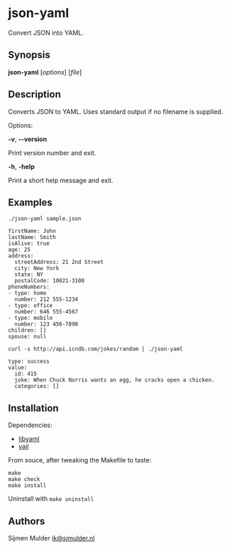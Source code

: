 json-yaml
=========

Convert JSON into YAML.

Synopsis
--------

**json-yaml** [_options_] [_file_]

Description
-----------

Converts JSON to YAML. Uses standard output if no filename is supplied.

Options:

**-v**, **--version**

Print version number and exit.

**-h**, **-help**

Print a short help message and exit.

Examples
--------

`./json-yaml sample.json`

    firstName: John
    lastName: Smith
    isAlive: true
    age: 25
    address:
      streetAddress: 21 2nd Street
      city: New York
      state: NY
      postalCode: 10021-3100
    phoneNumbers:
    - type: home
      number: 212 555-1234
    - type: office
      number: 646 555-4567
    - type: mobile
      number: 123 456-7890
    children: []
    spouse: null

`curl -s http://api.icndb.com/jokes/random | ./json-yaml`

    type: success
    value:
      id: 415
      joke: When Chuck Norris wants an egg, he cracks open a chicken.
      categories: []

Installation
------------

Dependencies:

 * [libyaml](http://pyyaml.org/wiki/LibYAML)
 * [yajl](https://lloyd.github.io/yajl/)

From souce, after tweaking the Makefile to taste:

    make
    make check
    make install

Uninstall with `make uninstall`

Authors
-------

Sijmen Mulder <ik@sjmulder.nl>
